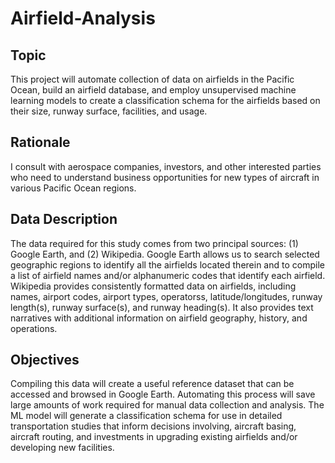 # Airfield-Analysis

## Topic

This project will automate collection of data on airfields in the Pacific Ocean, build an airfield database, and employ unsupervised machine learning models to create a classification schema for the airfields based on their size, runway surface, facilities, and usage. 

## Rationale

I consult with aerospace companies, investors, and other interested parties who need to understand business opportunities for new types of aircraft in various Pacific Ocean regions.

## Data Description

The data required for this study comes from two principal sources: (1) Google Earth, and (2) Wikipedia.  Google Earth allows us to search selected geographic regions to identify all the airfields located therein and to compile a list of airfield names and/or alphanumeric codes that identify each airfield.  Wikipedia provides consistently formatted data on airfields, including names, airport codes, airport types, operatorss, latitude/longitudes, runway length(s), runway surface(s), and runway heading(s).  It also provides text narratives with additional information on airfield geography, history, and operations.

## Objectives

Compiling this data will create a useful reference dataset that can be accessed and browsed in Google Earth. Automating this process will save large amounts of work required for manual data collection and analysis. The ML model will generate a classification schema for use in detailed transportation studies that inform decisions involving, aircraft basing, aircraft routing, and investments in upgrading existing airfields and/or developing new facilities.

